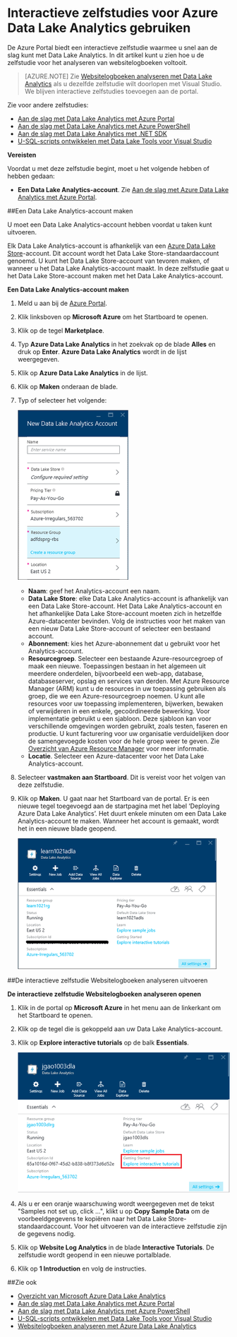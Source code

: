 <properties 
   pageTitle="Leer alles over Data Lake Analytics en U-SQL met de interactieve zelfstudies van Azure Portal | Azure" 
   description="Snel aan de slag met het leren van Data Lake Analytics en U-SQL. " 
   services="data-lake-analytics" 
   documentationCenter="" 
   authors="edmacauley" 
   manager="paulettm" 
   editor="cgronlun"/>
 
<tags
   ms.service="data-lake-analytics"
   ms.devlang="na"
   ms.topic="get-started-article"
   ms.tgt_pltfrm="na"
   ms.workload="big-data" 
   ms.date="02/11/2016"
   ms.author="edmaca"/>


# Interactieve zelfstudies voor Azure Data Lake Analytics gebruiken

De Azure Portal biedt een interactieve zelfstudie waarmee u snel aan de slag kunt met Data Lake Analytics. In dit artikel kunt u zien hoe u de zelfstudie voor het analyseren van websitelogboeken voltooit.


>[AZURE.NOTE] Zie [Websitelogboeken analyseren met Data Lake Analytics](data-lake-analytics-analyze-weblogs.md) als u dezelfde zelfstudie wilt doorlopen met Visual Studio.
>We blijven interactieve zelfstudies toevoegen aan de portal.


Zie voor andere zelfstudies:

- [Aan de slag met Data Lake Analytics met Azure Portal](data-lake-analytics-get-started-portal.md)
- [Aan de slag met Data Lake Analytics met Azure PowerShell](data-lake-analytics-get-started-powershell.md)
- [Aan de slag met Data Lake Analytics met .NET SDK](data-lake-analytics-get-started-net-sdk.md)
- [U-SQL-scripts ontwikkelen met Data Lake Tools voor Visual Studio](data-lake-analytics-data-lake-tools-get-started.md) 

**Vereisten**

Voordat u met deze zelfstudie begint, moet u het volgende hebben of hebben gedaan:

- **Een Data Lake Analytics-account**.  Zie [Aan de slag met Azure Data Lake Analytics met Azure Portal](data-lake-analytics-get-started-portal.md).

##Een Data Lake Analytics-account maken 

U moet een Data Lake Analytics-account hebben voordat u taken kunt uitvoeren.

Elk Data Lake Analytics-account is afhankelijk van een [Azure Data Lake Store](../data-lake-store/data-lake-store-overview.md)-account.  Dit account wordt het Data Lake Store-standaardaccount genoemd.  U kunt het Data Lake Store-account van tevoren maken, of wanneer u het Data Lake Analytics-account maakt. In deze zelfstudie gaat u het Data Lake Store-account maken met het Data Lake Analytics-account.

**Een Data Lake Analytics-account maken**

1. Meld u aan bij de [Azure Portal](https://portal.azure.com/signin/index/?Microsoft_Azure_Kona=true&Microsoft_Azure_DataLake=true&hubsExtension_ItemHideKey=AzureDataLake_BigStorage%2cAzureKona_BigCompute).
2. Klik linksboven op **Microsoft Azure** om het Startboard te openen.
3. Klik op de tegel **Marketplace**.  
3. Typ **Azure Data Lake Analytics** in het zoekvak op de blade **Alles** en druk op **Enter**. **Azure Data Lake Analytics** wordt in de lijst weergegeven.
4. Klik op **Azure Data Lake Analytics** in de lijst.
5. Klik op **Maken** onderaan de blade.
6. Typ of selecteer het volgende:

    ![Azure Data Lake Analytics-portalblade](./media/data-lake-analytics-get-started-portal/data-lake-analytics-portal-create-adla.png)

    - **Naam**: geef het Analytics-account een naam.
    - **Data Lake Store**: elke Data Lake Analytics-account is afhankelijk van een Data Lake Store-account. Het Data Lake Analytics-account en het afhankelijke Data Lake Store-account moeten zich in hetzelfde Azure-datacenter bevinden. Volg de instructies voor het maken van een nieuw Data Lake Store-account of selecteer een bestaand account.
    - **Abonnement**: kies het Azure-abonnement dat u gebruikt voor het Analytics-account.
    - **Resourcegroep**. Selecteer een bestaande Azure-resourcegroep of maak een nieuwe. Toepassingen bestaan in het algemeen uit meerdere onderdelen, bijvoorbeeld een web-app, database, databaseserver, opslag en services van derden. Met Azure Resource Manager (ARM) kunt u de resources in uw toepassing gebruiken als groep, die we een Azure-resourcegroep noemen. U kunt alle resources voor uw toepassing implementeren, bijwerken, bewaken of verwijderen in een enkele, gecoördineerde bewerking. Voor implementatie gebruikt u een sjabloon. Deze sjabloon kan voor verschillende omgevingen worden gebruikt, zoals testen, faseren en productie. U kunt facturering voor uw organisatie verduidelijken door de samengevoegde kosten voor de hele groep weer te geven. Zie [Overzicht van Azure Resource Manager](resource-group-overview.md) voor meer informatie. 
    - **Locatie**. Selecteer een Azure-datacenter voor het Data Lake Analytics-account. 
7. Selecteer **vastmaken aan Startboard**. Dit is vereist voor het volgen van deze zelfstudie.
8. Klik op **Maken**. U gaat naar het Startboard van de portal. Er is een nieuwe tegel toegevoegd aan de startpagina met het label ‘Deploying Azure Data Lake Analytics’. Het duurt enkele minuten om een Data Lake Analytics-account te maken. Wanneer het account is gemaakt, wordt het in een nieuwe blade geopend.

    ![Azure Data Lake Analytics-portalblade](./media/data-lake-analytics-get-started-portal/data-lake-analytics-portal-blade.png)

##De interactieve zelfstudie Websitelogboeken analyseren uitvoeren

**De interactieve zelfstudie Websitelogboeken analyseren openen**

1. Klik in de portal op **Microsoft Azure** in het menu aan de linkerkant om het Startboard te openen.
2. Klik op de tegel die is gekoppeld aan uw Data Lake Analytics-account.
3. Klik op **Explore interactive tutorials** op de balk **Essentials**.

    ![Interactieve zelfstudies voor Azure Data Lake Analytics](./media/data-lake-analytics-use-interactive-tutorials/data-lake-analytics-explore-interactive-tutorials.png)

4. Als u er een oranje waarschuwing wordt weergegeven met de tekst "Samples not set up, click …", klikt u op **Copy Sample Data** om de voorbeeldgegevens te kopiëren naar het Data Lake Store-standaardaccount. Voor het uitvoeren van de interactieve zelfstudie zijn de gegevens nodig.
5. Klik op **Website Log Analytics** in de blade **Interactive Tutorials**. De zelfstudie wordt geopend in een nieuwe portalblade.
5. Klik op **1 Introduction** en volg de instructies.

##Zie ook

- [Overzicht van Microsoft Azure Data Lake Analytics](data-lake-analytics-overview.md)
- [Aan de slag met Data Lake Analytics met Azure Portal](data-lake-analytics-get-started-portal.md)
- [Aan de slag met Data Lake Analytics met Azure PowerShell](data-lake-analytics-get-started-powershell.md)
- [U-SQL-scripts ontwikkelen met Data Lake Tools voor Visual Studio](data-lake-analytics-data-lake-tools-get-started.md)
- [Websitelogboeken analyseren met Azure Data Lake Analytics](data-lake-analytics-analyze-weblogs.md)



<!--HONumber=Jun16_HO2-->


